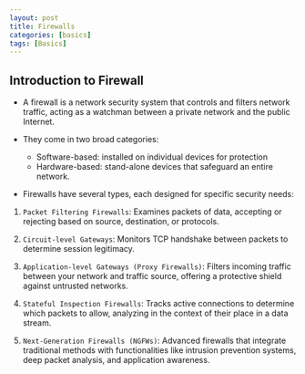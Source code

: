 ```yaml
---
layout: post
title: Firewalls
categories: [basics]
tags: [Basics]
---
```


## Introduction to Firewall
- A firewall is a network security system that controls and filters network traffic, acting as a watchman between a private network and the public Internet.

- They come in two broad categories:
    + Software-based: installed on individual devices for protection
    + Hardware-based: stand-alone devices that safeguard an entire network.

- Firewalls have several types, each designed for specific security needs:
1. `Packet Filtering Firewalls`: Examines packets of data, accepting or rejecting based on source, destination, or protocols.

2. `Circuit-level Gateways`: Monitors TCP handshake between packets to determine session legitimacy.

3. `Application-level Gateways (Proxy Firewalls)`: Filters incoming traffic between your network and traffic source, offering a protective shield against untrusted networks.

4. `Stateful Inspection Firewalls`: Tracks active connections to determine which packets to allow, analyzing in the context of their place in a data stream.

5. `Next-Generation Firewalls (NGFWs)`: Advanced firewalls that integrate traditional methods with functionalities like intrusion prevention systems, deep packet analysis, and application awareness.
